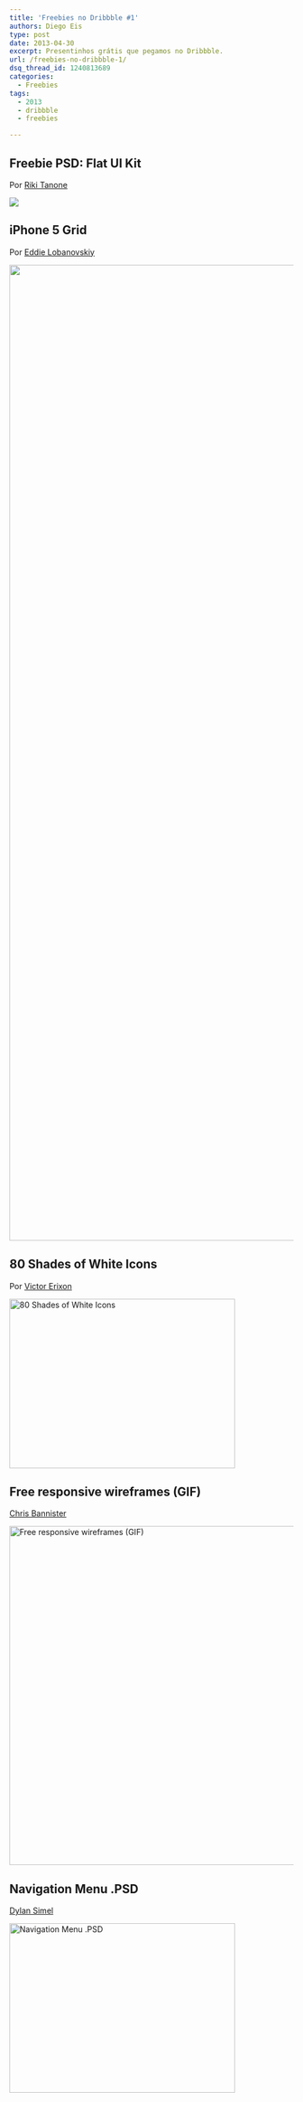 ```yaml
---
title: 'Freebies no Dribbble #1'
authors: Diego Eis
type: post
date: 2013-04-30
excerpt: Presentinhos grátis que pegamos no Dribbble.
url: /freebies-no-dribbble-1/
dsq_thread_id: 1240813689
categories:
  - Freebies
tags:
  - 2013
  - dribbble
  - freebies

---
```

## Freebie PSD: Flat UI Kit

Por [Riki Tanone][1]

[![][2]][3]

## iPhone 5 Grid

Por [Eddie Lobanovskiy][4]

[<img src="https://dribbble.s3.amazonaws.com/users/14268/screenshots/865767/attachments/92397/gird-pixels.jpg" width="889" height="1727" class="alignnone" />][5]

## 80 Shades of White Icons

Por [Victor Erixon][6]

[<img src="https://dribbble.s3.amazonaws.com/users/96387/screenshots/928458/dribbbleicons_1x.png" width="400" height="300" alt="80 Shades of White Icons" class="alignnone" />][7]

## Free responsive wireframes (GIF)

[Chris Bannister][8]

[<img src="https://dribbble.s3.amazonaws.com/users/62691/screenshots/1017934/wireframes.gif" width="800" height="600" alt="Free responsive wireframes (GIF)" class="alignnone" />][9]

## Navigation Menu .PSD

[Dylan Simel][10]

[<img src="https://dribbble.s3.amazonaws.com/users/236729/screenshots/1031879/nav_1x.jpg" width="400" height="300" alt="Navigation Menu .PSD" class="alignnone" />][11]

 [1]: http://dribbble.com/rikitanone
 [2]: http://dribbble.s3.amazonaws.com/users/165589/screenshots/947782/attachments/107093/flat-ui.png
 [3]: http://dribbble.com/shots/947782-Freebie-PSD-Flat-UI-Kit?list=searches&tag=freebies?list=searches&tag=freebies
 [4]: http://dribbble.com/lobanovskiy
 [5]: http://dribbble.com/shots/865767-iPhone-5-Grid?list=searches&tag=freebies?list=searches&tag=freebies
 [6]: http://dribbble.com/victorerixon
 [7]: http://dribbble.com/shots/928458-80-Shades-of-White-Icons?list=searches&tag=freebies
 [8]: http://dribbble.com/chrisbannister
 [9]: http://dribbble.com/shots/1017934-Free-responsive-wireframes-GIF?list=searches&tag=freebies
 [10]: http://dribbble.com/dylansimel
 [11]: http://dribbble.com/shots/1031879-Navigation-Menu-PSD?list=tags&tag=free